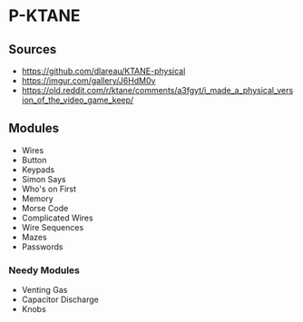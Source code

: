# P-KTANE
## Sources
* https://github.com/dlareau/KTANE-physical
* https://imgur.com/gallery/J6HdM0v
* https://old.reddit.com/r/ktane/comments/a3fgyt/i_made_a_physical_version_of_the_video_game_keep/


## Modules
* Wires
* Button
* Keypads
* Simon Says
* Who's on First
* Memory
* Morse Code
* Complicated Wires
* Wire Sequences
* Mazes
* Passwords


### Needy Modules
* Venting Gas
* Capacitor Discharge
* Knobs
